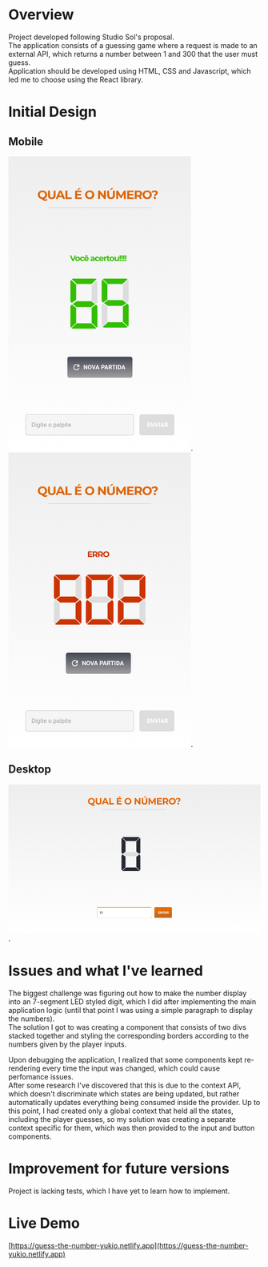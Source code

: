 # Overview

Project developed following Studio Sol's proposal. \
The application consists of a guessing game where a request is made to an external API, which returns a number between 1 and 300 that the user must guess. \
Application should be developed using HTML, CSS and Javascript, which led me to choose using the React library.

# Initial Design

## Mobile

![the user got the answer right in the mobile version of the guessing game ](./src/Assets/Images/preview1.png "Right answer").
![the application got an error in the mobile version ](./src/Assets/Images/preview2.png "Error").

## Desktop

![the desktop version of the application asking the user to guess a number](./src/Assets/Images/preview3.png "Desktop design").

# Issues and what I've learned

The biggest challenge was figuring out how to make the number display into an 7-segment LED styled digit, which I did after implementing the main application logic (until that point I was using a simple paragraph to display the numbers). \
The solution I got to was creating a component that consists of two divs stacked together and styling the corresponding borders according to the numbers given by the player inputs.

Upon debugging the application, I realized that some components kept re-rendering every time the input was changed, which could cause perfomance issues. \
After some research I've discovered that this is due to the context API, which doesn't discriminate which states are being updated, but rather automatically updates everything being consumed inside the provider.
Up to this point, I had created only a global context that held all the states, including the player guesses, so my solution was creating a separate context specific for them, which was then provided to the input and button components.

# Improvement for future versions

Project is lacking tests, which I have yet to learn how to implement.

# Live Demo

[https://guess-the-number-yukio.netlify.app](https://guess-the-number-yukio.netlify.app)